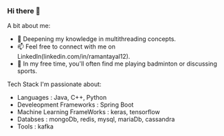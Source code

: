 ### Hi there 👋

<!--
**ramantayal12/ramantayal12** is a ✨ _special_ ✨ repository because its `README.md` (this file) appears on your GitHub profile.
-->
A bit about me:

- 🌱 Deepening my knowledge in multithreading concepts.
- 📫 Feel free to connect with me on LinkedIn(linkedin.com/in/ramantayal12).
- 🏸 In my free time, you'll often find me playing badminton or discussing sports.

Tech Stack I'm passionate about: 

- Languages : Java, C++, Python
- Develeopment Frameworks : Spring Boot
- Machine Learning FrameWorks : keras, tensorflow
- Databses : mongoDb, redis, mysql, mariaDb, cassandra
- Tools : kafka
